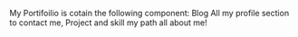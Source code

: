 My Portifoilio is cotain the following component:
Blog
All my profile section to contact me, Project and skill 
my path all about me!
